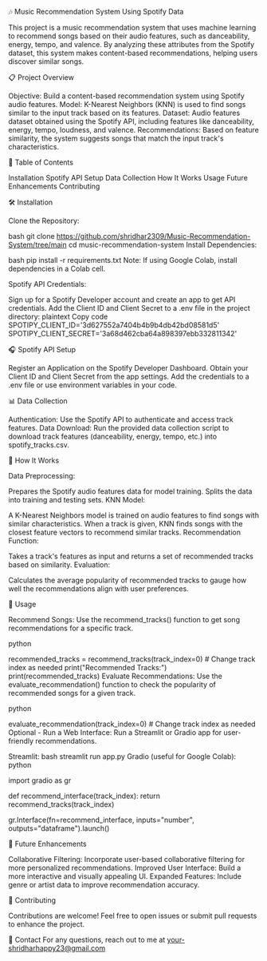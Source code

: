 🎶 Music Recommendation System Using Spotify Data

This project is a music recommendation system that uses machine learning to recommend songs based on their audio features, such as danceability, energy, tempo, and valence. By analyzing these attributes from the Spotify dataset, this system makes content-based recommendations, helping users discover similar songs.

📋 Project Overview

Objective: Build a content-based recommendation system using Spotify audio features.
Model: K-Nearest Neighbors (KNN) is used to find songs similar to the input track based on its features.
Dataset: Audio features dataset obtained using the Spotify API, including features like danceability, energy, tempo, loudness, and valence.
Recommendations: Based on feature similarity, the system suggests songs that match the input track's characteristics.

📂 Table of Contents

Installation
Spotify API Setup
Data Collection
How It Works
Usage
Future Enhancements
Contributing


🛠️ Installation

Clone the Repository:

bash
git clone https://github.com/shridhar2309/Music-Recommendation-System/tree/main
cd music-recommendation-system
Install Dependencies:

bash
pip install -r requirements.txt
Note: If using Google Colab, install dependencies in a Colab cell.

Spotify API Credentials:

Sign up for a Spotify Developer account and create an app to get API credentials.
Add the Client ID and Client Secret to a .env file in the project directory:
plaintext
Copy code
SPOTIPY_CLIENT_ID='3d627552a7404b4b9b4db42bd08581d5'
SPOTIPY_CLIENT_SECRET='3a68d462cba64a898397ebb332811342'

🎧 Spotify API Setup

Register an Application on the Spotify Developer Dashboard.
Obtain your Client ID and Client Secret from the app settings.
Add the credentials to a .env file or use environment variables in your code.

📊 Data Collection

Authentication: Use the Spotify API to authenticate and access track features.
Data Download: Run the provided data collection script to download track features (danceability, energy, tempo, etc.) into spotify_tracks.csv.

🚀 How It Works

Data Preprocessing:

Prepares the Spotify audio features data for model training.
Splits the data into training and testing sets.
KNN Model:

A K-Nearest Neighbors model is trained on audio features to find songs with similar characteristics.
When a track is given, KNN finds songs with the closest feature vectors to recommend similar tracks.
Recommendation Function:

Takes a track's features as input and returns a set of recommended tracks based on similarity.
Evaluation:

Calculates the average popularity of recommended tracks to gauge how well the recommendations align with user preferences.

📌 Usage

Recommend Songs: Use the recommend_tracks() function to get song recommendations for a specific track.

python

recommended_tracks = recommend_tracks(track_index=0)  # Change track index as needed
print("Recommended Tracks:")
print(recommended_tracks)
Evaluate Recommendations: Use the evaluate_recommendation() function to check the popularity of recommended songs for a given track.

python

evaluate_recommendation(track_index=0)  # Change track index as needed
Optional - Run a Web Interface: Run a Streamlit or Gradio app for user-friendly recommendations.

Streamlit:
bash
streamlit run app.py
Gradio (useful for Google Colab):
python

import gradio as gr

def recommend_interface(track_index):
    return recommend_tracks(track_index)

gr.Interface(fn=recommend_interface, inputs="number", outputs="dataframe").launch()

🌟 Future Enhancements

Collaborative Filtering: Incorporate user-based collaborative filtering for more personalized recommendations.
Improved User Interface: Build a more interactive and visually appealing UI.
Expanded Features: Include genre or artist data to improve recommendation accuracy.

🤝 Contributing

Contributions are welcome! Feel free to open issues or submit pull requests to enhance the project.


📧 Contact
For any questions, reach out to me at your-shridharhappy23@gmail.com


